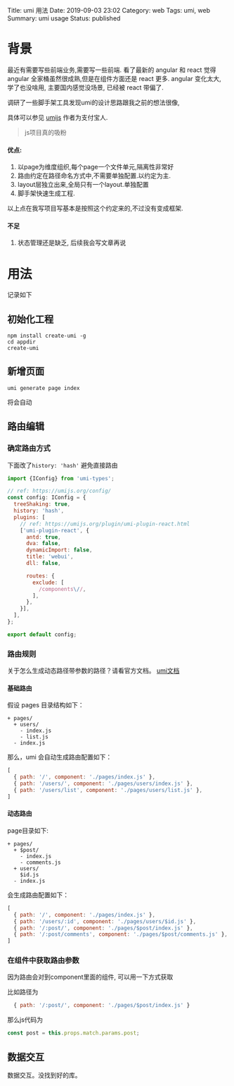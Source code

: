 Title: umi 用法
Date: 2019-09-03 23:02
Category: web
Tags: umi, web
Summary: umi usage
Status: published


# 背景

最近有需要写些前端业务,需要写一些前端.
看了最新的 angular 和 react 觉得 angular 全家桶虽然很成熟,但是在组件方面还是 react 更多.
angular 变化太大, 学了也没啥用, 主要国内感觉没场景, 已经被 react 带偏了.

调研了一些脚手架工具发现umi的设计思路跟我之前的想法很像, 

具体可以参见 [umijs](https://github.com/umijs/umi) 作者为支付宝人.

> js项目真的吸粉

#### 优点:


1. 以page为维度组织,每个page一个文件单元,隔离性非常好
2. 路由约定在路径命名方式中,不需要单独配置.以约定为主.
3. layout层独立出来,全局只有一个layout.单独配置
3. 脚手架快速生成工程.

以上点在我写项目写基本是按照这个约定来的,不过没有变成框架.

#### 不足

1. 状态管理还是缺乏, 后续我会写文章再说

# 用法

记录如下

## 初始化工程
```
npm install create-umi -g
cd appdir
create-umi
```

## 新增页面
```
umi generate page index
```

将会自动

## 路由编辑


### 确定路由方式

下面改了`history: 'hash'` 避免直接路由

```javascript
import {IConfig} from 'umi-types';

// ref: https://umijs.org/config/
const config: IConfig = {
  treeShaking: true,
  history: 'hash',
  plugins: [
    // ref: https://umijs.org/plugin/umi-plugin-react.html
    ['umi-plugin-react', {
      antd: true,
      dva: false,
      dynamicImport: false,
      title: 'webui',
      dll: false,

      routes: {
        exclude: [
          /components\//,
        ],
      },
    }],
  ],
};

export default config;

```

### 路由规则

关于怎么生成动态路径带参数的路径？请看官方文档。
[umi文档](https://umijs.org/zh/guide/router.html#%E5%90%AF%E7%94%A8-hash-%E8%B7%AF%E7%94%B1)

#### 基础路由

假设 pages 目录结构如下：

```
+ pages/
  + users/
    - index.js
    - list.js
  - index.js
```

那么，umi 会自动生成路由配置如下：

```js
[
  { path: '/', component: './pages/index.js' },
  { path: '/users/', component: './pages/users/index.js' },
  { path: '/users/list', component: './pages/users/list.js' },
]

```

#### 动态路由

page目录如下:

```
+ pages/
  + $post/
    - index.js
    - comments.js
  + users/
    $id.js
  - index.js
```

会生成路由配置如下：


```js
[
  { path: '/', component: './pages/index.js' },
  { path: '/users/:id', component: './pages/users/$id.js' },
  { path: '/:post/', component: './pages/$post/index.js' },
  { path: '/:post/comments', component: './pages/$post/comments.js' },
]
```

### 在组件中获取路由参数

因为路由会对到component里面的组件, 可以用一下方式获取

比如路径为

```js
  { path: '/:post/', component: './pages/$post/index.js' }
```

那么js代码为

```js
const post = this.props.match.params.post;
```

## 数据交互

数据交互。没找到好的库。




